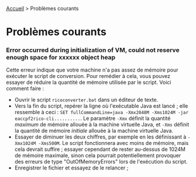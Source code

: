 [Accueil](index.md) > Problèmes courants

# Problèmes courants

### Error occurred during initialization of VM, could not reserve enough space for xxxxxx object heap

Cette erreur indique que votre machine n'a pas assez de mémoire pour exécuter le script de conversion. Pour remédier à 
cela, vous pouvez essayer de réduire la quantité de mémoire utilisée par le script. Voici comment faire :

- Ouvrir le script `ricoconverter.bat` dans un éditeur de texte.
- Vers la fin du script, repérer la ligne où l'exécutable Java est lancé ; elle ressemble à ceci : 
`SET fullCommandLine=java -Xmx2048M -Xms1024M -jar eaccpf2rico-cli..........`. Le paramètre `-Xmx` 
définit la quantité _maximum_ de mémoire allouée à la machine virtuelle Java, et `-Xms` définit la quantité de 
mémoire _initiale_ allouée à la machine virtuelle Java.
- Essayer de diminuer les deux chiffres, par exemple en les définissant à `-Xmx1024M -Xms500M`. Le script fonctionnera 
avec moins de mémoire, mais cela devrait suffire ; essayer cependant de rester au-dessus de 1024M de mémoire maximale, 
sinon cela pourrait potentiellement provoquer des erreurs de type "OutOfMemoryErrors" lors de l'exécution du script.
- Enregistrer le fichier et essayez de le relancer ;